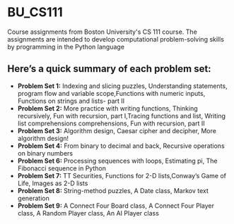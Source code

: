 # BU_CS111
Course assignments from Boston University's CS 111 course. The assignments are intended to develop computational problem-solving skills by programming in the Python language

## Here’s a quick summary of each problem set:

* **Problem Set 1:**  Indexing and slicing puzzles, Understanding statements, program flow and variable scope,Functions with numeric inputs, Functions on strings and lists- part II
* **Problem Set 2:** More practice with writing functions, Thinking recursively, Fun with recursion, part I,Tracing functions and list, Writing list comprehensions comprehensions, Fun with recursion, part II
* **Problem Set 3:** Algorithm design, Caesar cipher and decipher, More algorithm design!
* **Problem Set 4:** From binary to decimal and back, Recursive operations on binary numbers 
* **Problem Set 6:** Processing sequences with loops, Estimating pi, The Fibonacci sequence in Python
* **Problem Set 7:** TT Securities, Functions for 2-D lists,Conway’s Game of Life, Images as 2-D lists
* **Problem Set 8:** String-method puzzles, A Date class, Markov text generation
* **Problem Set 9:** A Connect Four Board class, A Connect Four Player class, A Random Player class, An AI Player class
